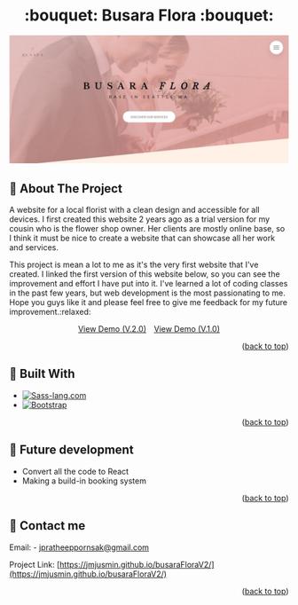 <!-- PROJECT HEADER -->
<a name="readme-top"></a>
<h1 align="center">:bouquet: Busara Flora :bouquet:</h1>
<div align="center">
  <a href="https://jmjusmin.github.io/busaraFloraV2/">
    <img src="img/busara-cover.JPG" alt="cover">
  </a>
</div>

<!-- ABOUT THE PROJECT -->
## :memo: About The Project

<p>A website for a local florist with a clean design and accessible for all devices. I first created this website 2 years ago as a trial version 
for my cousin who is the flower shop owner. Her clients are mostly online base, so I think it must be nice to create a website that can showcase 
all her work and services.</p>

<p>This project is mean a lot to me as it's the very first website that I've created. I linked the first version of this website below, 
so you can see the improvement and effort I have put into it. I've learned a lot of coding classes in the past few years, but web development 
is the most passionating to me. Hope you guys like it and please feel free to give me feedback for my future improvement.:relaxed:</p>

<div align="center">
<a href="https://jmjusmin.github.io/busaraFloraV2">View Demo (V.2.0)</a><span>&emsp;</span><a href="https://jmjusmin.github.io/busaraFlora">View Demo (V.1.0)</a>
</div>
<p align="right">(<a href="#readme-top">back to top</a>)</p>


<!-- Technologies use -->
## :wrench: Built With

* [![Sass-lang.com]][Sass-url]
* [![Bootstrap][Bootstrap.com]][Bootstrap-url]

<p align="right">(<a href="#readme-top">back to top</a>)</p>



<!-- Future -->
## :rocket: Future development
* Convert all the code to React
* Making a build-in booking system

<p align="right">(<a href="#readme-top">back to top</a>)</p>



<!-- CONTACT -->
## :love_letter: Contact me

Email: - jpratheeppornsak@gmail.com

Project Link: [https://jmjusmin.github.io/busaraFloraV2/](https://jmjusmin.github.io/busaraFloraV2/)

<p align="right">(<a href="#readme-top">back to top</a>)</p>

<!-- MARKDOWN LINKS & IMAGES -->
<!-- https://www.markdownguide.org/basic-syntax/#reference-style-links -->
[linkedin-shield]: https://img.shields.io/badge/-LinkedIn-black.svg?style=for-the-badge&logo=linkedin&colorB=555
[linkedin-url]: https://linkedin.com/in/linkedin_username
[product-screenshot]: images/screenshot.png
[Bootstrap.com]: https://img.shields.io/badge/Bootstrap-563D7C?style=for-the-badge&logo=bootstrap&logoColor=white
[Bootstrap-url]: https://getbootstrap.com
[Sass-lang.com]: https://img.shields.io/badge/SASS-cc6699?style=for-the-badge&logo=sass&logoColor=white
[Sass-url]: https://sass-lang.com
